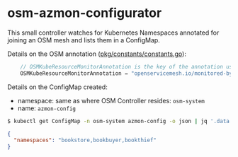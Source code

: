 # osm-azmon-configurator

This small controller watches for Kubernetes Namespaces annotated for joining an OSM mesh and lists them in a ConfigMap.

Details on the OSM annotation ([pkg/constants/constants.go](https://github.com/openservicemesh/osm/blob/release-v0.8/pkg/constants/constants.go#L97)):
```go
	// OSMKubeResourceMonitorAnnotation is the key of the annotation used to monitor a K8s resource
	OSMKubeResourceMonitorAnnotation = "openservicemesh.io/monitored-by"
```

Details on the ConfigMap created:
  - namespace: same as where OSM Controller resides: `osm-system`
  - name: `azmon-config`

```bash
$ kubectl get ConfigMap -n osm-system azmon-config -o json | jq '.data'
```

```json
{
  "namespaces": "bookstore,bookbuyer,bookthief"
}
```
